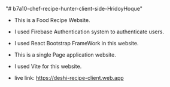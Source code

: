 "# b7a10-chef-recipe-hunter-client-side-HridoyHoque" 

* This is a Food Recipe Website.
* I used Firebase Authentication system to authenticate users.
* I used React Bootstrap FrameWork in this website.
* This is a single Page application website.
* I used Vite for this website.

* live link: https://deshi-recipe-client.web.app



